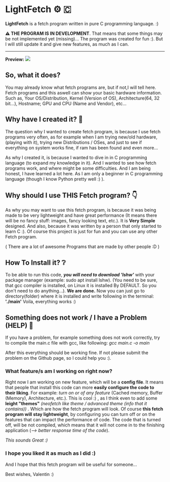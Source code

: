 # LightFetch ⚙️  🇨

**LightFetch** is a fetch program written in pure C programming language. :)

**⚠️ THE PROGRAM IS IN DEVELOPMENT**. That means that some things may be not implemented yet (missing)...
The program was created for fun :). But I will still update it and give new features, as much as I can. 

---
**Preview:**
<img src="https://github.com/user-attachments/assets/1c41fa00-3a80-4e54-9faa-cd1bd516a350">

## So, what it does? 
You may already know what fetch programs are, but if not,I will tell here. 
Fetch programs and this aswell can show your  basic hardware information. Such as,
Your OS/Distribution, Kernel (Version of OS), Architecture(64, 32 bit...), Hostname;
GPU and CPU (Name and Vendor), etc...


## Why have I created it?  💭
The question why I wanted to create fetch program, is because 
I use fetch programs very often, as for example when I am trying new/old hardware, (playing with it), trying new Distributions / OSes, and just to see if everything on system works fine, if ram has been found and even more...

As why I created it, is because I wanted to dive in in C programming language (to expand my knowledge in it). And I wanted to see how fetch programs work, and where might be some difficulties. And I am being honest, I have learned a lot here. As I am only a beginner in C programming language (though I know Python pretty well :) ). 

## Why should I use THIS Fetch program?  👇
As why you may want to use this fetch program, is because it was being made to be very lightweight and have great performance (It means there will be no fancy stuff: images, fancy looking text, etc.). 
It is **Very Simple** designed. And also, because it was written by a person that only started to learn C :). 
Of course this project is just for fun and you can use any other Fetch program.  

( There are a lot of awesome Programs that are made by other people :D ) 

## How To Install it?  ❔
To be able to run this code, **_you will need to download 'lshw'_** with your package manager (example: sudo apt install lshw). (You need to be sure, that gcc compiler is installed, on Linux it is installed By DEFAULT. So you don't need to do anything...). 
**We are done.** Now you can just go to directory(folder) where it is installed and write following in the terminal: **'./main'**   Voila, everything works :)

## Something does not work / I have a Problem (HELP)  🛟
If you have a problem, for example something does not work correctly, try to compile the main.c file with gcc, like following:
*gcc main.c -o main*

After this everything should be working fine. If not please submit the problem on the Github page, so I could help you :).


### What feature/s am I working on right now?
Right now I am working on new feature, which will be a **config file**. It means that people that install this code can more **easily configure the code to their liking**. For example: *turn on or of any feature* (Cached memory, Buffer (Memory), Architecture, etc.). This is cool :) , as I think even to add some **leight "themes"** *(neofetch like theme / advanced theme (info that it contains))* . Which are how the fetch program will look. 
Of course **this fetch program will stay lightweight**, by configuring you can turn off or on the features that can impact the performance of code. The code that is turned off, will be not compiled, which means that it will not come in to the finishing application (*--> better response time of the code*). 

*This sounds Great :)*


### I hope you liked it as much as I did :)
And I hope that this fetch program will be useful for someone...


Best wishes,
Valentin :)
